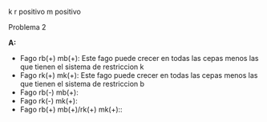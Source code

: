 k r positivo m positivo

Problema 2

**A:**
- Fago rb(+) mb(+): Este fago puede crecer en todas las cepas menos las que tienen el sistema de restriccion k 
- Fago rk(+) mk(+): Este fago puede crecer en todas las cepas menos las que tienen el sistema de restriccion b
- Fago rb(-) mb(+):
- Fago rk(-) mk(+):
- Fago rb(+) mb(+)/rk(+) mk(+)::